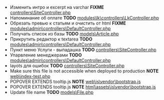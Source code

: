 - Изменить интро и excerpt на varchar __FIXME__ [controllers\SiteController.php](controllers\SiteController.php)
- Напоминание об оплате __TODO__ [modules\lk\controllers\LkController.php](modules\lk\controllers\LkController.php)
- Обрезать превью к статьям и очистить от html __FIXME__ [modules\admin\controllers\DefaultController.php](modules\admin\controllers\DefaultController.php)
- Получать список из базы __TODO__ [models\Article.php](models\Article.php)
- Прикрутить редактор к textarea __TODO__ [modules\admin\controllers\DefaultController.php](modules\admin\controllers\DefaultController.php)
- Пункт меню Услуги - выпадашка __TODO__ [controllers\SiteController.php](controllers\SiteController.php)
- Упарвление менеджерами __TODO__ [modules\admin\controllers\DefaultController.php](modules\admin\controllers\DefaultController.php)
- layots для ошибок __TODO__ [controllers\SiteController.php](controllers\SiteController.php)
- Make sure this file is not accessible when deployed to production __NOTE__ [web\index-test.php](web\index-test.php)
- POPOVER EXTENDS tooltip.js __NOTE__ [web\js\vendor\bootstrap.js](web\js\vendor\bootstrap.js)
- POPOVER EXTENDS tooltip.js __NOTE__ [html\assets\js\vendor\bootstrap.js](html\assets\js\vendor\bootstrap.js)
- Update file name __TODO__ [models\File.php](models\File.php)
